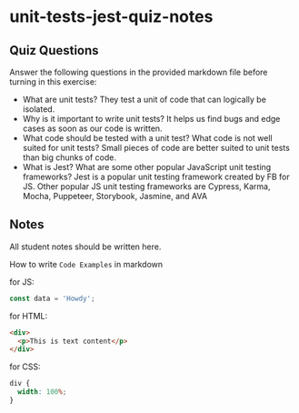 # unit-tests-jest-quiz-notes

## Quiz Questions

Answer the following questions in the provided markdown file before turning in this exercise:

- What are unit tests?
  They test a unit of code that can logically be isolated.
- Why is it important to write unit tests?
  It helps us find bugs and edge cases as soon as our code is written.
- What code should be tested with a unit test? What code is not well suited for unit tests?
  Small pieces of code are better suited to unit tests than big chunks of code.
- What is Jest? What are some other popular JavaScript unit testing frameworks?
  Jest is a popular unit testing framework created by FB for JS.
  Other popular JS unit testing frameworks are Cypress, Karma, Mocha, Puppeteer, Storybook, Jasmine, and AVA

## Notes

All student notes should be written here.

How to write `Code Examples` in markdown

for JS:

```js
const data = 'Howdy';
```

for HTML:

```html
<div>
  <p>This is text content</p>
</div>
```

for CSS:

```css
div {
  width: 100%;
}
```
